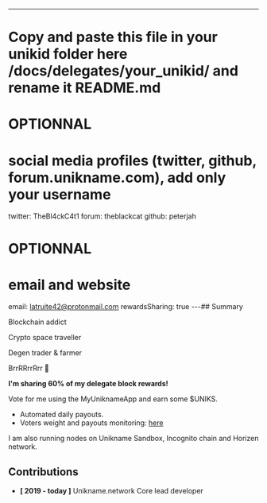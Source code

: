 ---
# Copy and paste this file in your unikid folder here /docs/delegates/your_unikid/ and rename it README.md

# OPTIONNAL
# social media profiles (twitter, github, forum.unikname.com), add only your username
twitter: TheBl4ckC4t1
forum: theblackcat
github: peterjah

# OPTIONNAL
# email and website
email: latruite42@protonmail.com
rewardsSharing: true
---## Summary

<!-- introduce yourself in a few lines -->

Blockchain addict

Crypto space traveller

Degen trader & farmer

BrrRRrrRrr 🤑

**I'm sharing 60% of my delegate block rewards!**

Vote for me using the MyUniknameApp and earn some $UNIKS.
- Automated daily payouts.
- Voters weight and payouts monitoring: [here](http://peterpeter.bzh:5000/)

I am also running nodes on Unikname Sandbox, Incognito chain and Horizen network.

## Contributions

<!-- detail your contributions -->

- **[ 2019 - today ]** Unikname.network Core lead developer
